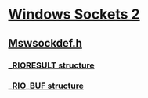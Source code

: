 # [Windows Sockets 2](../_winsock/index.md)
## [Mswsockdef.h](index.md)
### [_RIORESULT structure](../mswsockdef/ns-mswsockdef-_rioresult.md)
### [_RIO_BUF structure](../mswsockdef/ns-mswsockdef-_rio_buf.md)
